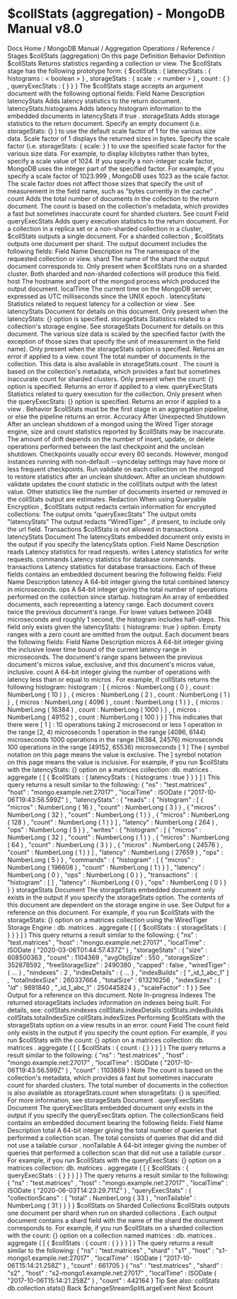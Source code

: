 # $collStats (aggregation) - MongoDB Manual v8.0


Docs Home / MongoDB Manual / Aggregation Operations / Reference / Stages $collStats (aggregation) On this page Definition Behavior Definition $collStats Returns statistics regarding a collection or view. The $collStats stage has the following prototype form: { $collStats : { latencyStats : { histograms : < boolean > } , storageStats : { scale : < number > } , count : { } , queryExecStats : { } } } The $collStats stage accepts an argument document with the
following optional fields: Field Name Description latencyStats Adds latency statistics to the
return document. latencyStats.histograms Adds latency histogram information to the embedded documents
in latencyStats if true . storageStats Adds storage statistics to the
return document. Specify an empty document (i.e. storageStats: {} ) to
use the default scale factor of 1 for the various size
data. Scale factor of 1 displays the returned sizes in
bytes. Specify the scale factor (i.e. storageStats: { scale:
<number> } ) to use the specified scale factor for the
various size data. For example, to display kilobytes rather
than bytes, specify a scale value of 1024. If you specify a non-integer scale factor, MongoDB uses the integer
part of the specified factor. For example, if you specify a scale
factor of 1023.999 , MongoDB uses 1023 as the scale factor. The scale factor does not affect those sizes that specify
the unit of measurement in the field name, such as "bytes
currently in the cache" . count Adds the total number of documents in the collection to the
return document. The count is based on the collection's metadata, which
provides a fast but sometimes inaccurate count for sharded
clusters. See count Field queryExecStats Adds query execution statistics to the return document. For a collection in a replica set or a non-sharded collection in
a cluster, $collStats outputs a single document. For a sharded collection , $collStats outputs one document per shard. The output document
includes the following fields: Field Name Description ns The namespace of the requested collection or view. shard The name of the shard the output document corresponds to. Only present when $collStats runs on a sharded cluster. Both sharded and non-sharded collections will produce this field. host The hostname and port of the mongod process which produced
the output document. localTime The current time on the MongoDB server, expressed as UTC
milliseconds since the UNIX epoch . latencyStats Statistics related to request latency for a collection or view . See latencyStats Document for details on this document. Only present when the latencyStats: {} option is specified. storageStats Statistics related to a collection's storage engine. See storageStats Document for details on this
document. The various size data is scaled by the specified factor (with
the exception of those sizes that specify the unit of
measurement in the field name). Only present when the storageStats option is specified. Returns an error if applied to a view. count The total number of documents in the collection. This data is
also available in storageStats.count . The count is based on the collection's metadata, which
provides a fast but sometimes inaccurate count for sharded
clusters. Only present when the count: {} option is specified. Returns
an error if applied to a view. queryExecStats Statistics related to query execution for the collection. Only present when the queryExecStats: {} option is
specified. Returns an error if applied to a view . Behavior $collStats must be the first stage in an aggregation pipeline, or
else the pipeline returns an error. Accuracy After Unexpected Shutdown After an unclean shutdown of a mongod using the Wired Tiger storage engine, size and count statistics reported by $collStats may be inaccurate. The amount of drift depends on the number of insert, update, or delete
operations performed between the last checkpoint and the unclean shutdown. Checkpoints
usually occur every 60 seconds. However, mongod instances running
with non-default --syncdelay settings may have more or less frequent
checkpoints. Run validate on each collection on the mongod to restore statistics after an unclean shutdown. After an unclean shutdown: validate updates the count statistic in the collStats output with the latest value. Other statistics like the number of documents inserted or removed in
the collStats output are
estimates. Redaction When using Queryable Encryption , $collStats output redacts certain information for encrypted
collections: The output omits "queryExecStats" The output omits "latencyStats" The output redacts "WiredTiger" , if present, to include only the url field. Transactions $collStats is not allowed in transactions . latencyStats Document The latencyStats embedded document only exists in the output if
you specify the latencyStats option. Field Name Description reads Latency statistics for read requests. writes Latency statistics for write requests. commands Latency statistics for database commands. transactions Latency statistics for database transactions. Each of these fields contains an embedded document bearing the
following fields: Field Name Description latency A 64-bit integer giving the total combined
latency in microseconds. ops A 64-bit integer giving the total number of
operations performed on the collection since startup. histogram An array of embedded documents, each representing a latency range.
Each document covers twice the previous document's range. For
lower values between 2048 microseconds and roughly 1 second,
the histogram includes half-steps. This field only exists given the latencyStats: { histograms: true } option. Empty ranges with
a zero count are omitted from the output. Each document bears the following fields: Field Name Description micros A 64-bit integer giving the inclusive
lower time bound of the current latency range in
microseconds. The document's range spans between the previous document's micros value, exclusive, and this document's micros value, inclusive. count A 64-bit integer giving the number of
operations with latency less than or equal to micros . For example, if collStats returns the following histogram: histogram : [ { micros : NumberLong ( 0 ) , count : NumberLong ( 10 ) } , { micros : NumberLong ( 2 ) , count : NumberLong ( 1 ) } , { micros : NumberLong ( 4096 ) , count : NumberLong ( 1 ) } , { micros : NumberLong ( 16384 ) , count : NumberLong ( 1000 ) } , { micros : NumberLong ( 49152 ) , count : NumberLong ( 100 ) } ] This indicates that there were [ 1 ] : 10 operations taking 2 microsecond or less 1 operation in the range [2, 4) microseconds 1 operation in the range [4096, 6144) microseconds 1000 operations in the range [16384, 24576) microseconds 100 operations in the range [49152, 65536) microseconds [ 1 ] The ( symbol notation on this page means the value is exclusive. The ] symbol notation on this page means the value is inclusive. For example, if you run $collStats with the latencyStats: {} option
on a matrices collection: db. matrices . aggregate ( [ { $collStats : { latencyStats : { histograms : true } } } ] ) This query returns a result similar to the following: { "ns" : "test.matrices" , "host" : "mongo.example.net:27017" , "localTime" : ISODate ( "2017-10-06T19:43:56.599Z" ) , "latencyStats" : { "reads" : { "histogram" : [ { "micros" : NumberLong ( 16 ) , "count" : NumberLong ( 3 ) } , { "micros" : NumberLong ( 32 ) , "count" : NumberLong ( 1 ) } , { "micros" : NumberLong ( 128 ) , "count" : NumberLong ( 1 ) } ] , "latency" : NumberLong ( 264 ) , "ops" : NumberLong ( 5 ) } , "writes" : { "histogram" : [ { "micros" : NumberLong ( 32 ) , "count" : NumberLong ( 1 ) } , { "micros" : NumberLong ( 64 ) , "count" : NumberLong ( 3 ) } , { "micros" : NumberLong ( 24576 ) , "count" : NumberLong ( 1 ) } ] , "latency" : NumberLong ( 27659 ) , "ops" : NumberLong ( 5 ) } , "commands" : { "histogram" : [ { "micros" : NumberLong ( 196608 ) , "count" : NumberLong ( 1 ) } ] , "latency" : NumberLong ( 0 ) , "ops" : NumberLong ( 0 ) } , "transactions" : { "histogram" : [ ] , "latency" : NumberLong ( 0 ) , "ops" : NumberLong ( 0 ) } } } storageStats Document The storageStats embedded document only exists in the output if you
specify the storageStats option. The contents of this document are dependent on the storage engine in use.
See Output for a reference on this document. For example, if you run $collStats with the storageStats: {} option on a matrices collection using the WiredTiger Storage Engine : db. matrices . aggregate ( [ { $collStats : { storageStats : { } } } ] ) This query returns a result similar to the following: { "ns" : "test.matrices" , "host" : "mongo.example.net:27017" , "localTime" : ISODate ( "2020-03-06T01:44:57.437Z" ) , "storageStats" : { "size" : 608500363 , "count" : 1104369 , "avgObjSize" : 550 , "storageSize" : 352878592 , "freeStorageSize" : 2490380 , "capped" : false , "wiredTiger" : { ... } , "nindexes" : 2 , "indexDetails" : { ... } , "indexBuilds" : [ "_id_1_abc_1" ] , "totalIndexSize" : 260337664 , "totalSize" : 613216256 , "indexSizes" : { "_id_" : 9891840 , "_id_1_abc_1" : 250445824 } , "scaleFactor" : 1 } } See Output for a reference on this document. Note In-progress Indexes The returned storageStats includes information on indexes being built. For details, see: collStats.nindexes collStats.indexDetails collStats.indexBuilds collStats.totalIndexSize collStats.indexSizes Performing $collStats with the storageStats option on a
view results in an error. count Field The count field only exists in the output if you specify the count option. For example, if you run $collStats with the count: {} option on
a matrices collection: db. matrices . aggregate ( [ { $collStats : { count : { } } } ] ) The query returns a result similar to the following: { "ns" : "test.matrices" , "host" : "mongo.example.net:27017" , "localTime" : ISODate ( "2017-10-06T19:43:56.599Z" ) , "count" : 1103869 } Note The count is based on the collection's metadata, which provides a
fast but sometimes inaccurate count for sharded clusters. The total number of documents in the collection is also available as storageStats.count when storageStats: {} is specified. For more
information, see storageStats Document . queryExecStats Document The queryExecStats embedded document only exists in the output if
you specify the queryExecStats option. The collectionScans field contains an embedded document bearing the
following fields: Field Name Description total A 64-bit integer giving the total number of queries that
performed a collection scan. The total consists of queries that
did and did not use a tailable cursor . nonTailable A 64-bit integer giving the number of queries that performed a
collection scan that did not use a tailable cursor . For example, if you run $collStats with the queryExecStats: {} option on a matrices collection: db. matrices . aggregate ( [ { $collStats : { queryExecStats : { } } } ] ) The query returns a result similar to the following: { "ns" : "test.matrices" , "host" : "mongo.example.net:27017" , "localTime" : ISODate ( "2020-06-03T14:23:29.711Z" ) , "queryExecStats" : { "collectionScans" : { "total" : NumberLong ( 33 ) , "nonTailable" : NumberLong ( 31 ) } } } $collStats on Sharded Collections $collStats outputs one document per shard when run on sharded collections . Each
output document contains a shard field with the name of the shard
the document corresponds to. For example, if you run $collStats on a sharded collection with the count: {} option on a collection named matrices : db. matrices . aggregate ( [ { $collStats : { count : { } } } ] ) The query returns a result similar to the following: { "ns" : "test.matrices" , "shard" : "s1" , "host" : "s1-mongo1.example.net:27017" , "localTime" : ISODate ( "2017-10-06T15:14:21.258Z" ) , "count" : 661705 } { "ns" : "test.matrices" , "shard" : "s2" , "host" : "s2-mongo1.example.net:27017" , "localTime" : ISODate ( "2017-10-06T15:14:21.258Z" ) , "count" : 442164 } Tip See also: collStats db.collection.stats() Back $changeStreamSplitLargeEvent Next $count
